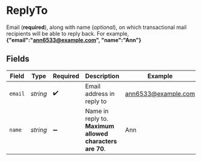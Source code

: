 # ReplyTo

Email (**required**), along with name (_optional_), on which transactional mail recipients will be able to reply back. For example,
**{"email":"ann6533@example.com", "name":"Ann"}**



## Fields

| Field                                                     | Type                                                      | Required                                                  | Description                                               | Example                                                   |
| --------------------------------------------------------- | --------------------------------------------------------- | --------------------------------------------------------- | --------------------------------------------------------- | --------------------------------------------------------- |
| `email`                                                   | *string*                                                  | :heavy_check_mark:                                        | Email address in reply to                                 | ann6533@example.com                                       |
| `name`                                                    | *string*                                                  | :heavy_minus_sign:                                        | Name in reply to. **Maximum allowed characters are 70**.<br/> | Ann                                                       |